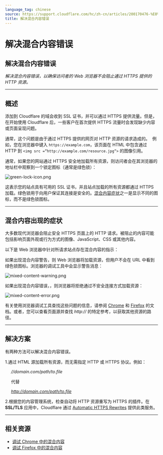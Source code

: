 ```yaml
---
language_tag: chinese
source: https://support.cloudflare.com/hc/zh-cn/articles/200170476-%E8%A7%A3%E5%86%B3%E6%B7%B7%E5%90%88%E5%86%85%E5%AE%B9%E9%94%99%E8%AF%AF
title: 解决混合内容错误
---
```


# 解决混合内容错误

## 解决混合内容错误

_解决混合内容错误，以确保访问者的 Web 浏览器不会阻止通过 HTTPS 提供的 HTTP 资源。_

___

## 概述

添加到 Cloudflare 的域会收到 SSL 证书，并可以通过 HTTPS 提供流量。但是，在开始使用 Cloudflare 后，一些客户在首次提供 HTTPS 流量时会发现缺少内容或页面呈现问题。

通常，这个问题是由于通过 HTTPS 提供的网页对 HTTP 资源的请求造成的。  例如，您在浏览器中键入 `https://example.com`，该页面在 HTML 中包含通过 HTTP 到 `<img src =“http://example.com/resource.jpg“>` 的图像引用。

通常，如果您的网站通过 HTTPS 安全地加载所有资源，则访问者会在其浏览器的地址栏中观察到一个锁定图标（通常是绿色锁）：

![green-lock-icon.png](/support/static/green-lock-icon.png)

这表示您的站点具有可用的 SSL 证书，并且站点加载的所有资源都通过 HTTPS 加载。绿色锁用于向用户保证其连接是安全的。[混合内容症状](https://support.cloudflare.com/hc/zh-cn/articles/200170476-%E8%A7%A3%E5%86%B3%E6%B7%B7%E5%90%88%E5%86%85%E5%AE%B9%E9%94%99%E8%AF%AF#h_a6c5a05b-baba-4f88-a75c-d61f206366ed)之一是显示不同的图标，而不是绿色锁图标。

___

## 混合内容出现的症状

大多数现代浏览器会阻止安全 HTTPS 页面上的 HTTP 请求。被阻止的内容可能包括影响页面外观或行为方式的图像、JavaScript、CSS 或其他内容。

以下是 Web 浏览器中针对所请求站点存在混合内容的指示：

如果出现混合内容警告，则 Web 浏览器将加载资源，但用户不会在 URL 中看到绿色锁图标。浏览器的调试工具中会显示警告消息：

![mixed-content-warning.png](/support/static/mixed-content-warning.png)

如果出现混合内容错误，，则浏览器将拒绝通过不安全连接方式加载资源：

![mixed-content-error.png](/support/static/mixed-content-error.png)

有关使用浏览器调试工具查找这些问题的信息，请参阅 [Chrome](https://developers.google.com/web/fundamentals/security/prevent-mixed-content/fixing-mixed-content) 和 [Firefox](https://developer.mozilla.org/en-US/docs/Web/Security/Mixed_content) 的文档。或者，您可以查看页面源并查找 _http://_ 的特定参考，以获取其他资源的路径。

___

## 解决方案

有两种方法可以解决混合内容错误。

1.通过 HTML 源加载所有资源，而无需指定 HTTP 或 HTTPS 协议。例如：

     _//domain.com/path/to.file_

     代替

     _http://domain.com/path/to.file_

2.根据您的内容管理系统，检查自动将 HTTP 资源重写为 HTTPS 的插件。在 **SSL/TLS** 应用中，Cloudflare 通过 [Automatic HTTPS Rewrites](https://support.cloudflare.com/hc/articles/227227647) 提供此类服务。

___

## 相关资源

-   [调试 Chrome 中的混合内容](https://developers.google.com/web/fundamentals/security/prevent-mixed-content/fixing-mixed-content)
-   [调试 Firefox 中的混合内容](https://developer.mozilla.org/en-US/docs/Web/Security/Mixed_content)
